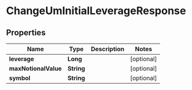 

# ChangeUmInitialLeverageResponse


## Properties

| Name | Type | Description | Notes |
|------------ | ------------- | ------------- | -------------|
|**leverage** | **Long** |  |  [optional] |
|**maxNotionalValue** | **String** |  |  [optional] |
|**symbol** | **String** |  |  [optional] |



